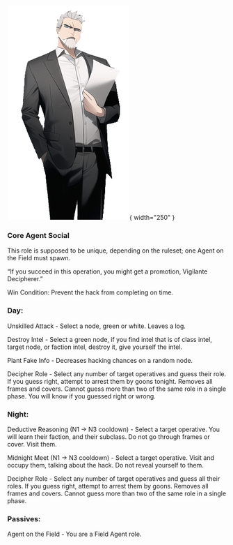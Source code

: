 ![vigilantedecipherer.png](Images/vigilantedecipherer.png){ width="250" }

### **Core Agent Social**

This role is supposed to be unique, depending on the ruleset; one Agent on the Field must spawn.

“If you succeed in this operation, you might get a promotion, Vigilante Decipherer.”

Win Condition: Prevent the hack from completing on time.

### **Day:**

Unskilled Attack - Select a node, green or white. Leaves a log.

Destroy Intel - Select a green node, if you find intel that is of class intel, target node, or faction intel, destroy it, give yourself the intel.

Plant Fake Info - Decreases hacking chances on a random node.

Decipher Role - Select any number of target operatives and guess their role. If you guess right, attempt to arrest them by goons tonight. Removes all frames and covers. Cannot guess more than two of the same role in a single phase. You will know if you guessed right or wrong.

### **Night:**

Deductive Reasoning (N1 -> N3 cooldown) - Select a target operative. You will learn their faction, and their subclass. Do not go through frames or cover. Visit them.

Midnight Meet (N1 -> N3 cooldown) - Select a target operative. Visit and occupy them, talking about the hack. Do not reveal yourself to them.

Decipher Role - Select any number of target operatives and guess all their roles. If you guess right, attempt to arrest them by goons. Removes all frames and covers. Cannot guess more than two of the same role in a single phase.

### **Passives:**

Agent on the Field - You are a Field Agent role.